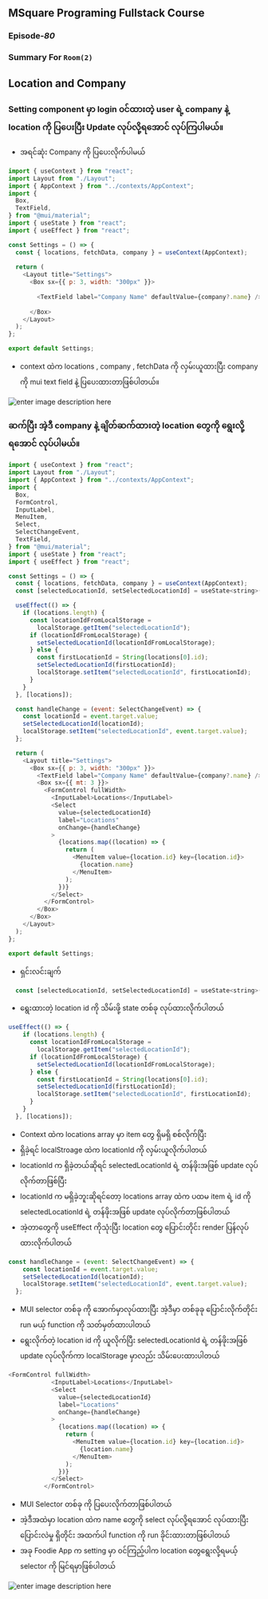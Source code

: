 ﻿## MSquare Programing Fullstack Course
### Episode-*80* 
### Summary For `Room(2)` 
## Location and Company 
### Setting component မှာ login ၀င်ထားတဲ့ user ရဲ့ company နဲ့ location ကို ပြပေးပြီး Update လုပ်လို့ရအောင်  လုပ်ကြပါမယ်။
- အရင်ဆုံး Company ကို ပြပေးလိုက်ပါမယ်
```js
import { useContext } from "react";
import Layout from "./Layout";
import { AppContext } from "../contexts/AppContext";
import {
  Box,
  TextField,
} from "@mui/material";
import { useState } from "react";
import { useEffect } from "react";

const Settings = () => {
  const { locations, fetchData, company } = useContext(AppContext);
 
  return (
    <Layout title="Settings">
      <Box sx={{ p: 3, width: "300px" }}>
        
        <TextField label="Company Name" defaultValue={company?.name} />
        
      </Box>
    </Layout>
  );
};

export default Settings;

```

- context ထဲက locations , company , fetchData ကို လှမ်းယူထားပြီး company ကို mui text field နဲ့ ပြပေးထားတာဖြစ်ပါတယ်။

![enter image description here](https://cdn.discordapp.com/attachments/1076154921562411008/1114457725766742036/image.png)

### ဆက်ပြီး အဲ့ဒီ company နဲ့ ချိတ်ဆက်ထားတဲ့ location တွေကို ရွေးလို့ရအောင် လုပ်ပါမယ်။

```js
import { useContext } from "react";
import Layout from "./Layout";
import { AppContext } from "../contexts/AppContext";
import {
  Box,
  FormControl,
  InputLabel,
  MenuItem,
  Select,
  SelectChangeEvent,
  TextField,
} from "@mui/material";
import { useState } from "react";
import { useEffect } from "react";

const Settings = () => {
  const { locations, fetchData, company } = useContext(AppContext);
  const [selectedLocationId, setSelectedLocationId] = useState<string>("");

  useEffect(() => {
    if (locations.length) {
      const locationIdFromLocalStorage =
        localStorage.getItem("selectedLocationId");
      if (locationIdFromLocalStorage) {
        setSelectedLocationId(locationIdFromLocalStorage);
      } else {
        const firstLocationId = String(locations[0].id);
        setSelectedLocationId(firstLocationId);
        localStorage.setItem("selectedLocationId", firstLocationId);
      }
    }
  }, [locations]);

  const handleChange = (event: SelectChangeEvent) => {
    const locationId = event.target.value;
    setSelectedLocationId(locationId);
    localStorage.setItem("selectedLocationId", event.target.value);
  };

  return (
    <Layout title="Settings">
      <Box sx={{ p: 3, width: "300px" }}>
        <TextField label="Company Name" defaultValue={company?.name} />
        <Box sx={{ mt: 3 }}>
          <FormControl fullWidth>
            <InputLabel>Locations</InputLabel>
            <Select
              value={selectedLocationId}
              label="Locations"
              onChange={handleChange}
            >
              {locations.map((location) => {
                return (
                  <MenuItem value={location.id} key={location.id}>
                    {location.name}
                  </MenuItem>
                );
              })}
            </Select>
          </FormControl>
        </Box>
      </Box>
    </Layout>
  );
};

export default Settings;

```

- ရှင်းလင်းချက်
```js
  const [selectedLocationId, setSelectedLocationId] = useState<string>("");
```
- ရွေးထားတဲ့ location id ကို သိမ်းဖို့ state တစ်ခု လုပ်ထားလိုက်ပါတယ်
```js
useEffect(() => {
    if (locations.length) {
      const locationIdFromLocalStorage =
        localStorage.getItem("selectedLocationId");
      if (locationIdFromLocalStorage) {
        setSelectedLocationId(locationIdFromLocalStorage);
      } else {
        const firstLocationId = String(locations[0].id);
        setSelectedLocationId(firstLocationId);
        localStorage.setItem("selectedLocationId", firstLocationId);
      }
    }
  }, [locations]);
```
- Context ထဲက locations array မှာ item တွေ ရှိမရှိ စစ်လိုက်ပြီး
- ရှိခဲ့ရင် localStroage ထဲက locationId ကို လှမ်းယူလိုက်ပါတယ်
- locationId က ရှိခဲ့တယ်ဆိုရင် selectedLocationId ရဲ့ တန်ဖိုးအဖြစ် update လုပ်လိုက်တာဖြစ်ပြီး
- locationId က မရှိခဲ့ဘူးဆိုရင်တော့ locations array ထဲက ပထမ item ရဲ့ id ကို  selectedLocationId ရဲ့ တန်ဖိုးအဖြစ် update လုပ်လိုက်တာဖြစ်ပါတယ်
- အဲ့တာတွေကို useEffect ကိုသုံးပြီး location တွေ ပြောင်းတိုင်း render ပြန်လုပ်ထားလိုက်ပါတယ်
```js
const handleChange = (event: SelectChangeEvent) => {
    const locationId = event.target.value;
    setSelectedLocationId(locationId);
    localStorage.setItem("selectedLocationId", event.target.value);
  };
```
- MUI selector တစ်ခု ကို  အောက်မှာလုပ်ထားပြီး အဲ့ဒီမှာ တစ်ခုခု ပြောင်းလိုက်တိုင်း run မယ့် function ကို သတ်မှတ်ထားပါတယ်
- ရွေးလိုက်တဲ့ location id ကို ယူလိုက်ပြီး  selectedLocationId ရဲ့ တန်ဖိုးအဖြစ် update လုပ်လိုက်ကာ localStorage မှာလည်း သိမ်းပေးထားပါတယ်
```js
<FormControl fullWidth>
            <InputLabel>Locations</InputLabel>
            <Select
              value={selectedLocationId}
              label="Locations"
              onChange={handleChange}
            >
              {locations.map((location) => {
                return (
                  <MenuItem value={location.id} key={location.id}>
                    {location.name}
                  </MenuItem>
                );
              })}
            </Select>
          </FormControl>
```
-  MUI Selector တစ်ခု ကို ပြပေးလိုက်တာဖြစ်ပါတယ်
- အဲ့ဒီအထဲမှာ location ထဲက name တွေကို select လုပ်လို့ရအောင် လုပ်ထားပြီး ပြောင်းလဲမှု ရှိတိုင်း အထက်ပါ function ကို run ခိုင်းထားတာဖြစ်ပါတယ်
- အခု Foodie App က setting မှာ ၀င်ကြည့်ပါက location တွေရွေးလို့ရမယ့်  selector ကို မြင်ရမှာဖြစ်ပါတယ်

![enter image description here](https://cdn.discordapp.com/attachments/1076154921562411008/1114771092020662362/image.png)
